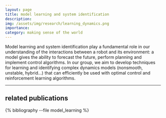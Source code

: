 ```yaml
---
layout: page
title: model learning and system identification
description: 
img: /assets/img/research/learning_dynamics.png
importance: 
category: making sense of the world
---
```

Model learning and system identification play a fundamental role in our understanding of the interactions between a robot and its environment: a model gives the ability to forecast the future, perform planning and implement control algorithms. In our group, we aim to develop techniques for learning and identifying complex dynamics models (nonsmooth, unstable, hybrid...) that can efficiently be used with optimal control and reinforcement learning algorithms.

---
## related publications
<div class="publications">

{% bibliography --file model_learning %}

</div>